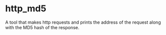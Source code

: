 # http_md5
A tool that makes http requests and prints the address of the request along with the MD5 hash of the response.
